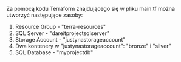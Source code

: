 Za pomocą kodu Terraform znajdującego się w pliku main.tf można utworzyć następujące zasoby:

1. Resource Group - "terra-resources"
2. SQL Server - "dareitprojectsqlserver"
3. Storage Account - "justynastorageaccount" 
4. Dwa kontenery w "justynastorageaccount": "bronze" i "silver"
5. SQL Database - "myprojectdb"
